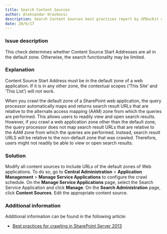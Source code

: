 ```yaml
---
title: Search Content Sources
author: Aleksandar Draskovic
description: Search Content Sources best practices report by SPDocKit determines whether Content Source Start Addresses are all in the default zone.
date: 20/6/17
---
```

### Issue description

This check determines whether Content Source Start Addresses are all in the default zone. Otherwise, the search functionality may be limited.

### Explanation

Content Source Start Address must be in the default zone of a web application. If it is in any other zone, the contextual scopes (‘This Site’ and ‘This List’) will not work.

When you crawl the default zone of a SharePoint web application, the query processor automatically maps and returns search result URLs that are relative to the alternate access mapping (AAM) zone from which the queries are performed. This allows users to readily view and open search results. However, if you crawl a web application zone other than the default zone, the query processor does not map search result URLs that are relative to the AAM zone from which the queries are performed. Instead, search result URLS will be relative to the non-default zone that was crawled. Therefore, users might not readily be able to view or open search results.

### Solution

Modify all content sources to include URLs of the default zones of Web applications. To do so, go to __Central Administration__ > __Application Management__ > __Manage Service Applications__ to configure the crawl schedule. On the __Manage Service Applications__ page, select the Search Service Application and click __Manage__. On the __Search Administration__ page, click __Content Sources__. Edit the appropriate content source.

### Additional information

Additional information can be found in the following article:

* <a href="https://technet.microsoft.com/en-us/library/dn535606(v=office.15).aspx">Best practices for crawling in SharePoint Server 2013</a>